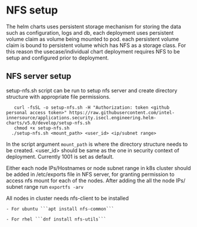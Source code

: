 # NFS setup

The helm charts uses persistent storage mechanism for storing the data such as configuration, logs and db, each deployment uses persistent volume claim as volume being mounted to pod.
each persistent volume claim is bound to persistent volume which has NFS as a storage class. 
For this reason the usecase/individual chart deployment requires NFS to be setup and configured prior to deployment.

## NFS server setup
setup-nfs.sh script can be run to setup nfs server and create directory structure with appropriate file permissions.

```shell script 
   curl -fsSL -o setup-nfs.sh -H "Authorization: token <github personal access token>" https://raw.githubusercontent.com/intel-innersource/applications.security.isecl.engineering.helm-charts/v5.0/develop/setup-nfs.sh
   chmod +x setup-nfs.sh
  ./setup-nfs.sh <mount_path> <user_id> <ip/subnet range>
```

In the script argument ```mount_path``` is where the directory structure needs to be created. <user_id> should be same as the one in
security context of deployment. Currently 1001 is set as default.

    
Either each node IPs/Hostnames or node subnet range in k8s cluster should be added in /etc/exports file in NFS server, for granting permission to access nfs mount
for each of the nodes. After adding the all the node IPs/ subnet range run ```exportfs -arv```
    
All nodes in cluster needs nfs-client to be installed

    - For ubuntu ```apt install nfs-common```
    
    - For rhel ```dnf install nfs-utils```
